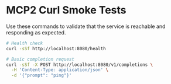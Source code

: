 # MCP2 Curl Smoke Tests

Use these commands to validate that the service is reachable and responding as
expected.

```bash
# Health check
curl -sSf http://localhost:8080/health

# Basic completion request
curl -sSf -X POST http://localhost:8080/v1/completions \
  -H 'Content-Type: application/json' \
  -d '{"prompt": "ping"}'
```
